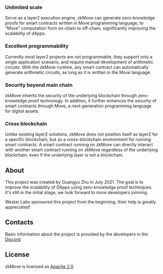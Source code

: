 ### Unlimited scale

Serve as a layer2 execution engine, zkMove can generate zero-knowledge proofs for smart contracts written in Move programming language,  to "Move" computation from on-chain to off-chain, significantly improving the scalability of dApps.

### Excellent programmability

Currently most layer2 projects are not programmable, they support only a single application scenario, and require manual development of arithmetic circuits. With the zkMove runtime, any smart contract can automatically generate arithmetic circuits, as long as it is written in the Move language.

### Security beyond main chain

zkMove inherits the security of the underlying blockchain through zero-knowledge proof technology. In addition, it further enhances the security of smart contracts through Move, a next-generation programming language for digital assets.

### Cross blockchain

Unlike existing layer2 solutions, zkMove does not position itself as layer2 for a specific blockchain, but as a cross-blockchain environment for running smart contracts. A smart contract running on zkMove can directly interact with another smart contract running on zkMove regardless of the underlying blockchain, even if the underlying layer is not a blockchain.

## About

This project was created by Guangyu Zhu in July 2021. The goal is to improve the scalability of DApps using zero-knowledge proof techniques. It's still in the initial stage, we look forward to more developers joinning.

Westar Labs sponsored this project from the beginning, their help is greatly appreciated!

## Contacts

Basic information about the project is provided by the developers in the [Discord](https://discord.gg/hCTmEkABHn)

## License

zkMove is licensed as [Apache 2.0](./LICENSE).
